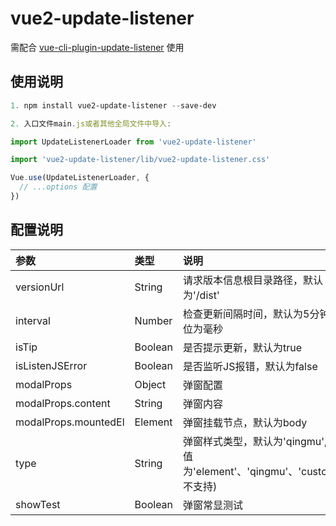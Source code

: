<!--
 * @Description: 
 * @Author: 舌红
 * @Date: 2024-02-28 09:47:49
 * @LastEditors: 舌红
 * @LastEditTime: 2024-02-28 11:20:42
-->
# vue2-update-listener

需配合 [vue-cli-plugin-update-listener](https://github.com/Miraiiiii/vue-cli-plugin-update-listener) 使用


## 使用说明
```powershell
1. npm install vue2-update-listener --save-dev
```
```js
2. 入口文件main.js或者其他全局文件中导入:

import UpdateListenerLoader from 'vue2-update-listener'

import 'vue2-update-listener/lib/vue2-update-listener.css'

Vue.use(UpdateListenerLoader, {
  // ...options 配置
})

```

## 配置说明

| 参数 | 类型 | 说明 |
| :--| :-- | :-- |
| versionUrl | String | 请求版本信息根目录路径，默认为'/dist' |
| interval | Number | 检查更新间隔时间，默认为5分钟，单位为毫秒 |
| isTip | Boolean | 是否提示更新，默认为true |
| isListenJSError | Boolean | 是否监听JS报错，默认为false |
| modalProps | Object | 弹窗配置 |
| modalProps.content | String | 弹窗内容 |
| modalProps.mountedEl | Element | 弹窗挂载节点，默认为body |
| type | String | 弹窗样式类型，默认为'qingmu', 可选值为'element'、'qingmu'、'custom'(暂不支持) |
| showTest | Boolean | 弹窗常显测试 |
